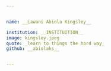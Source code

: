 ```yaml
---


name: __Lawani Abiola Kingsley__

institution: __INSTITUITION__
image: kingsley.jpeg
quote: _learn to things the hard way_
github: __abiolaks__


---
```

